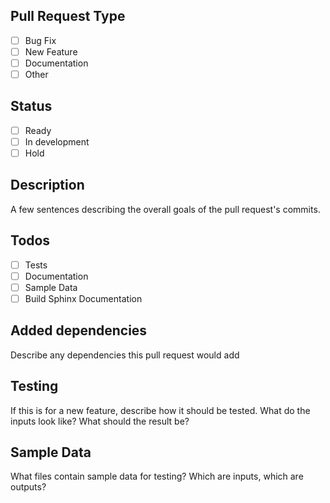 ## Pull Request Type
 - [ ] Bug Fix
 - [ ] New Feature
 - [ ] Documentation
 - [ ] Other

## Status
 - [ ] Ready
 - [ ] In development
 - [ ] Hold

## Description
A few sentences describing the overall goals of the pull request's commits.

## Todos
- [ ] Tests
- [ ] Documentation
- [ ] Sample Data
- [ ] Build Sphinx Documentation

## Added dependencies
Describe any dependencies this pull request would add

## Testing
If this is for a new feature, describe how it should be tested.  What do the
inputs look like?  What should the result be?

## Sample Data
What files contain sample data for testing?  Which are inputs, which are
outputs?
